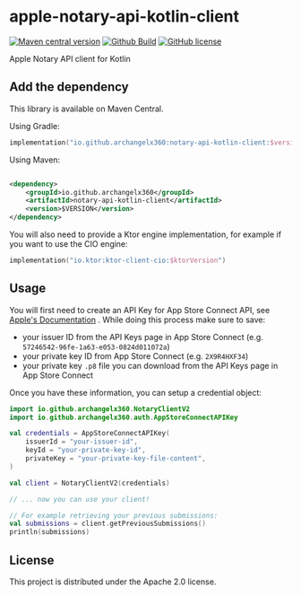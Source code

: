 # apple-notary-api-kotlin-client

[![Maven central version](https://img.shields.io/maven-central/v/io.github.archangelx360/notary-api-kotlin-client.svg)](http://mvnrepository.com/artifact/io.github.archangelx360/notary-api-kotlin-client)
[![Github Build](https://github.com/JetBrains/apple-notary-api-kotlin-client/actions/workflows/build.yml/badge.svg)](https://github.com/JetBrains/apple-notary-api-kotlin-client/actions/workflows/build.yml)
[![GitHub license](https://img.shields.io/badge/license-APACHE_2.0-blue.svg)](https://github.com/JetBrains/apple-notary-api-kotlin-client/blob/main/LICENSE)

Apple Notary API client for Kotlin

## Add the dependency

This library is available on Maven Central.

Using Gradle:

```kotlin
implementation("io.github.archangelx360:notary-api-kotlin-client:$version")
```

Using Maven:

```xml

<dependency>
    <groupId>io.github.archangelx360</groupId>
    <artifactId>notary-api-kotlin-client</artifactId>
    <version>$VERSION</version>
</dependency>
```

You will also need to provide a Ktor engine implementation, for example if you want to use the CIO engine:

```kotlin
implementation("io.ktor:ktor-client-cio:$ktorVersion")
```

## Usage

You will first need to create an API Key for App Store Connect API,
see [Apple's Documentation](https://developer.apple.com/documentation/appstoreconnectapi/creating_api_keys_for_app_store_connect_api)
.
While doing this process make sure to save:

- your issuer ID from the API Keys page in App Store Connect (e.g. `57246542-96fe-1a63-e053-0824d011072a`)
- your private key ID from App Store Connect (e.g. `2X9R4HXF34`)
- your private key `.p8` file you can download from the API Keys page in App Store Connect

Once you have these information, you can setup a credential object:

```kotlin
import io.github.archangelx360.NotaryClientV2
import io.github.archangelx360.auth.AppStoreConnectAPIKey

val credentials = AppStoreConnectAPIKey(
    issuerId = "your-issuer-id",
    keyId = "your-private-key-id",
    privateKey = "your-private-key-file-content",
)

val client = NotaryClientV2(credentials)

// ... now you can use your client!

// For example retrieving your previous submissions:
val submissions = client.getPreviousSubmissions()
println(submissions)
```

## License

This project is distributed under the Apache 2.0 license.
